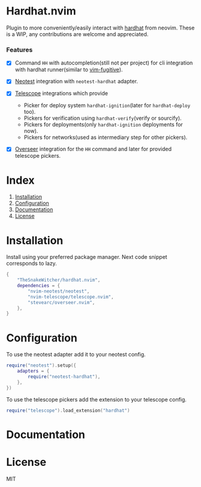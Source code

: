 # Hardhat.nvim


Plugin to more conveniently/easily interact with [hardhat](https://github.com/foundry-rs/foundry/tree/master/chisel) from
neovim. These is a WIP, any contributions are welcome and appreciated.


### Features


- [x] Command `HH` with autocompletion(still not per project) for cli integration with hardhat runner(similar to [vim-fugitive](https://github.com/tpope/vim-fugitive)).
- [x] [Neotest](https://github.com/nvim-neotest/neotest) integration with `neotest-hardhat` adapter.
- [x] [Telescope](https://github.com/nvim-telescope/telescope.nvim) integrations which provide
    - Picker for deploy system `hardhat-ignition`(later for `hardhat-deploy` too).
    - Pickers for verification using `hardhat-verify`(verify or sourcify). 
    - Pickers for deployments(only `hardhat-ignition` deployments for now). 
    - Pickers for networks(used as intermediary step for other pickers). 
- [x] [Overseer](https://github.com/stevearc/overseer.nvim) integration for the `HH` command and later for provided telescope pickers.


# Index


1. [Installation](#Installation)
2. [Configuration](#Configuration)
3. [Documentation](#Documentation)
4. [License](#License)


# Installation


Install using your preferred package manager. Next code
snippet corresponds to lazy.

```lua
{
    "TheSnakeWitcher/hardhat.nvim",
    dependencies = {
        "nvim-neotest/neotest",
        "nvim-telescope/telescope.nvim",
        "stevearc/overseer.nvim",
    },
}
```


# Configuration


To use the neotest adapter add it to your neotest config.

```lua
require("neotest").setup({
    adapters = {
        require("neotest-hardhat"),
    },
})

```

To use the telescope pickers add the extension to your telescope config.

```lua
require("telescope").load_extension("hardhat")
```


# Documentation



# License


MIT
